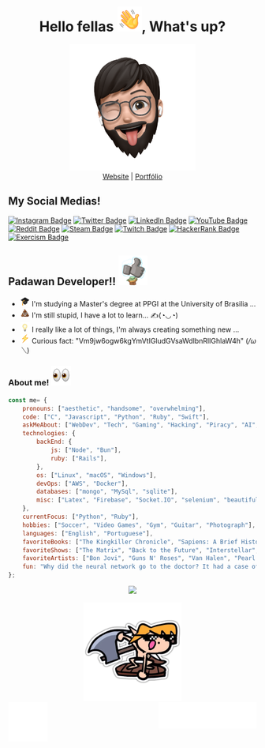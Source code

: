 <h1 align="center">Hello fellas <img src="./assets/images/wave.gif" width="50"/>, What's up?</h1>

<div align="center">
<img src="./assets/images/Memoji.png" width="256" alight-itens="center">
</div>

<div align="center">
<a href="https://vinicius.is-a.dev/">Website</a> | 
<a href="https://vini.thedev.id/">Portfólio</a>
</div>

## My Social Medias!
[![Instagram Badge](https://img.shields.io/badge/Instagram-E4405F?logo=instagram&logoColor=fff&style=flat)](https://instagram.com/vncsmnl)
[![Twitter Badge](https://img.shields.io/badge/Twitter-1DA1F2?logo=twitter&logoColor=fff&style=flat)](https://twitter.com/vncsmnl)
[![LinkedIn Badge](https://img.shields.io/badge/LinkedIn-0A66C2?logo=linkedin&logoColor=fff&style=flat)](https://br.linkedin.com/in/vncsmnl)
[![YouTube Badge](https://img.shields.io/badge/YouTube-F00?logo=youtube&logoColor=fff&style=flat)](https://www.youtube.com/@oavassalador/)
[![Reddit Badge](https://img.shields.io/badge/Reddit-FF4500?logo=reddit&logoColor=fff&style=flat)](https://www.reddit.com/user/vncsmnl)
[![Steam Badge](https://img.shields.io/badge/Steam-000?logo=steam&logoColor=fff&style=flat)](https://steamcommunity.com/id/vncsmnl)
[![Twitch Badge](https://img.shields.io/badge/Twitch-9146FF?logo=twitch&logoColor=fff&style=flat)](https://www.twitch.tv/vncsmnl)
[![HackerRank Badge](https://img.shields.io/badge/HackerRank-00EA64?logo=hackerrank&logoColor=000&style=flat)](https://www.hackerrank.com/vncsmnl?hr_r=1)
[![Exercism Badge](https://img.shields.io/badge/Exercism-009CAB?logo=exercism&logoColor=fff&style=flat)](https://exercism.org/profiles/vncsmnl)

## Padawan Developer!! <img src="./assets/images/BabyYoda.gif" width="60">

- <img src="./assets/images/degree.gif" width="20" /> I'm studying a Master's degree at PPGI at the University of Brasilia ...
- <img src="./assets/images/poop.gif" width="20" /> I'm still stupid, I have a lot to learn... ✍️(◔◡◔)
- <img src="./assets/images/idea.gif" width="20" /> I really like a lot of things, I'm always creating something new ...
- <img src="./assets/images/thunder.gif" width="20" /> Curious fact: "Vm9jw6ogw6kgYmVtIGludGVsaWdlbnRlIGhlaW4h" (*/ω＼*)

### About me! <img src="assets/images/eyes.gif" width="40">

``` javascript
const me= {
    pronouns: ["aesthetic", "handsome", "overwhelming"],
    code: ["C", "Javascript", "Python", "Ruby", "Swift"],
    askMeAbout: ["WebDev", "Tech", "Gaming", "Hacking", "Piracy", "AI", "Machine Learning", "Cybersecurity", "Cloud Computing"],
    technologies: {
        backEnd: {
            js: ["Node", "Bun"],
            ruby: ["Rails"],
        },
        os: ["Linux", "macOS", "Windows"],
        devOps: ["AWS", "Docker"],
        databases: ["mongo", "MySql", "sqlite"],
        misc: ["Latex", "Firebase", "Socket.IO", "selenium", "beautifulsoup", "open-cv", "pandas", "bots", "GraphQL", "TensorFlow", "PyTorch", "Kubernetes"]
    },
    currentFocus: ["Python", "Ruby"],
    hobbies: ["Soccer", "Video Games", "Gym", "Guitar", "Photograph"],
    languages: ["English", "Portuguese"],
    favoriteBooks: ["The Kingkiller Chronicle", "Sapiens: A Brief History of Humankind", "The Code Breaker", "A Briefer History of Time"],
    favoriteShows: ["The Matrix", "Back to the Future", "Interstellar", "BoJack Horseman",  "Breaking Bad", "The Office"],
    favoriteArtists: ["Bon Jovi", "Guns N' Roses", "Van Halen", "Pearl Jam"],
    fun: "Why did the neural network go to the doctor? It had a case of vanishing gradients and needed some help backpropagating its health!"
};
```
<p align="center">
  <a href="https://skillicons.dev">
    <img src="https://skillicons.dev/icons?i=c,bun,nodejs,django,rails,swift,sqlite,docker,kubernetes" />
  </a>
</p>

<div align="center">
<img src="./assets/images/Link.png" width="200" alight-itens="center">
</div>

<div><img align="right" src="./assets/images/vncsmnl.gif" alt="signature" width="200"></div> 
<div><img align="left" src="./assets/images/rate1_w.png" alt="like" width="80"></div>
